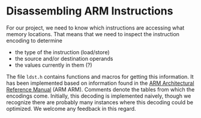 Disassembling ARM Instructions
===========================

For our project, we need to know which instructions are accessing what memory locations.  That means that we need to inspect the instruction encoding to determine

- the type of the instruction (load/store)
- the source and/or destination operands
- the values currently in them (?)

The file `ldst.h` contains functions and macros for getting this information.  It has been implemented based on information found in the [ARM Architectural Reference Manual](https://static.docs.arm.com/ddi0406/c/DDI0406C_C_arm_architecture_reference_manual.pdf) (ARM ARM).  Comments denote the tables from which the encodings come.  Initially, this decoding is implemented naively, though we recognize there are probably many instances where this decoding could be optimized.  We welcome any feedback in this regard.
